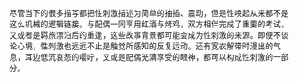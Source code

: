 尽管当下的很多描写都把性刺激描述为简单的抽插、震动，但是性唤起从来都不是这么机械的逻辑链接。与配偶一同享用红酒与烤鸡，双方相伴完成了重要的考试，又或者是羁旅漂泊后的重逢，这些故事背景都可能会成为性刺激的来源。即便不谈论心境，性刺激也远远不止是触觉所感知的反复运动。还有宽衣解带时漫出的气息，耳边低沉哀怨的嘤咛，又或是配偶充满享受的眼神，都可以构成性刺激的一部分。
